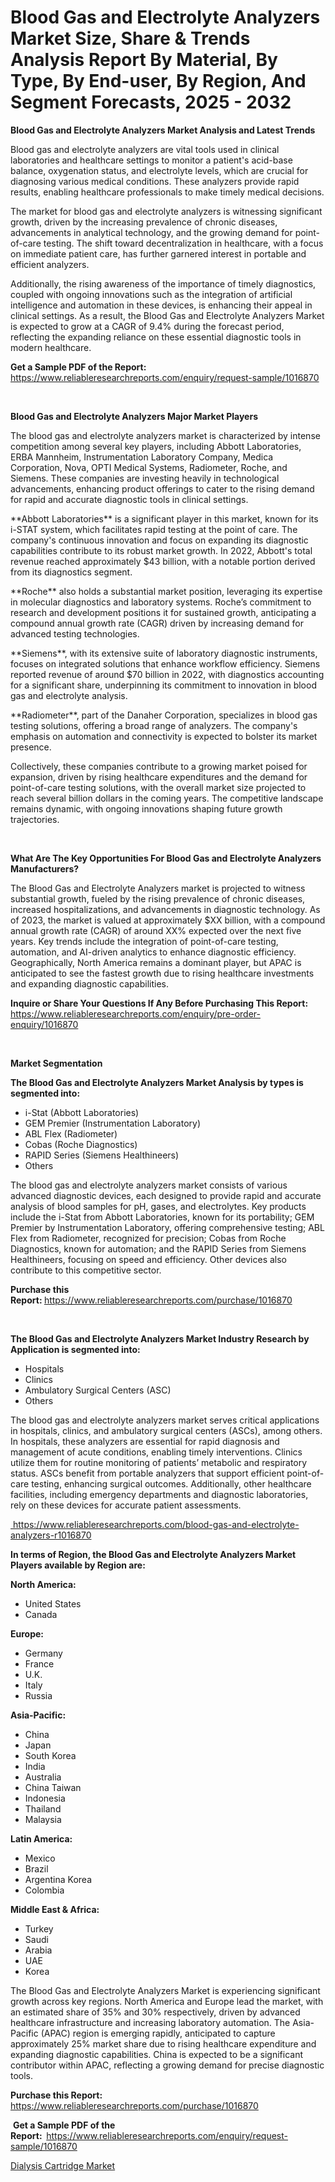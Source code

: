 <p><h1>Blood Gas and Electrolyte Analyzers Market Size, Share & Trends Analysis Report By Material, By Type, By End-user, By Region, And Segment Forecasts, 2025 - 2032</h1></p><p><strong>Blood Gas and Electrolyte Analyzers Market Analysis and Latest Trends</strong></p>
<p><p>Blood gas and electrolyte analyzers are vital tools used in clinical laboratories and healthcare settings to monitor a patient's acid-base balance, oxygenation status, and electrolyte levels, which are crucial for diagnosing various medical conditions. These analyzers provide rapid results, enabling healthcare professionals to make timely medical decisions.</p><p>The market for blood gas and electrolyte analyzers is witnessing significant growth, driven by the increasing prevalence of chronic diseases, advancements in analytical technology, and the growing demand for point-of-care testing. The shift toward decentralization in healthcare, with a focus on immediate patient care, has further garnered interest in portable and efficient analyzers. </p><p>Additionally, the rising awareness of the importance of timely diagnostics, coupled with ongoing innovations such as the integration of artificial intelligence and automation in these devices, is enhancing their appeal in clinical settings. As a result, the Blood Gas and Electrolyte Analyzers Market is expected to grow at a CAGR of 9.4% during the forecast period, reflecting the expanding reliance on these essential diagnostic tools in modern healthcare.</p></p>
<p><strong>Get a Sample PDF of the Report:&nbsp;</strong> <a href="https://www.reliableresearchreports.com/enquiry/request-sample/1016870?utm_campaign=2714&utm_medium=2&utm_source=Github&utm_content=ia&utm_term=03032025&utm_id=blood-gas-and-electrolyte-analyzers">https://www.reliableresearchreports.com/enquiry/request-sample/1016870</a></p>
<p>&nbsp;</p>
<p><strong>Blood Gas and Electrolyte Analyzers Major Market Players</strong></p>
<p><p>The blood gas and electrolyte analyzers market is characterized by intense competition among several key players, including Abbott Laboratories, ERBA Mannheim, Instrumentation Laboratory Company, Medica Corporation, Nova, OPTI Medical Systems, Radiometer, Roche, and Siemens. These companies are investing heavily in technological advancements, enhancing product offerings to cater to the rising demand for rapid and accurate diagnostic tools in clinical settings.</p><p>**Abbott Laboratories** is a significant player in this market, known for its i-STAT system, which facilitates rapid testing at the point of care. The company's continuous innovation and focus on expanding its diagnostic capabilities contribute to its robust market growth. In 2022, Abbott's total revenue reached approximately $43 billion, with a notable portion derived from its diagnostics segment.</p><p>**Roche** also holds a substantial market position, leveraging its expertise in molecular diagnostics and laboratory systems. Roche’s commitment to research and development positions it for sustained growth, anticipating a compound annual growth rate (CAGR) driven by increasing demand for advanced testing technologies. </p><p>**Siemens**, with its extensive suite of laboratory diagnostic instruments, focuses on integrated solutions that enhance workflow efficiency. Siemens reported revenue of around $70 billion in 2022, with diagnostics accounting for a significant share, underpinning its commitment to innovation in blood gas and electrolyte analysis.</p><p>**Radiometer**, part of the Danaher Corporation, specializes in blood gas testing solutions, offering a broad range of analyzers. The company's emphasis on automation and connectivity is expected to bolster its market presence.</p><p>Collectively, these companies contribute to a growing market poised for expansion, driven by rising healthcare expenditures and the demand for point-of-care testing solutions, with the overall market size projected to reach several billion dollars in the coming years. The competitive landscape remains dynamic, with ongoing innovations shaping future growth trajectories.</p></p>
<p>&nbsp;</p>
<p><strong>What Are The Key Opportunities For Blood Gas and Electrolyte Analyzers Manufacturers?</strong></p>
<p><p>The Blood Gas and Electrolyte Analyzers market is projected to witness substantial growth, fueled by the rising prevalence of chronic diseases, increased hospitalizations, and advancements in diagnostic technology. As of 2023, the market is valued at approximately $XX billion, with a compound annual growth rate (CAGR) of around XX% expected over the next five years. Key trends include the integration of point-of-care testing, automation, and AI-driven analytics to enhance diagnostic efficiency. Geographically, North America remains a dominant player, but APAC is anticipated to see the fastest growth due to rising healthcare investments and expanding diagnostic capabilities.</p></p>
<p><strong>Inquire or Share Your Questions If Any Before Purchasing This Report:</strong> <a href="https://www.reliableresearchreports.com/enquiry/pre-order-enquiry/1016870?utm_campaign=2714&utm_medium=2&utm_source=Github&utm_content=ia&utm_term=03032025&utm_id=blood-gas-and-electrolyte-analyzers">https://www.reliableresearchreports.com/enquiry/pre-order-enquiry/1016870</a></p>
<p>&nbsp;</p>
<p><strong>Market Segmentation</strong></p>
<p><strong>The Blood Gas and Electrolyte Analyzers Market Analysis by types is segmented into:</strong></p>
<p><ul><li>i-Stat (Abbott Laboratories)</li><li>GEM Premier (Instrumentation Laboratory)</li><li>ABL Flex (Radiometer)</li><li>Cobas (Roche Diagnostics)</li><li>RAPID Series (Siemens Healthineers)</li><li>Others</li></ul></p>
<p><p>The blood gas and electrolyte analyzers market consists of various advanced diagnostic devices, each designed to provide rapid and accurate analysis of blood samples for pH, gases, and electrolytes. Key products include the i-Stat from Abbott Laboratories, known for its portability; GEM Premier by Instrumentation Laboratory, offering comprehensive testing; ABL Flex from Radiometer, recognized for precision; Cobas from Roche Diagnostics, known for automation; and the RAPID Series from Siemens Healthineers, focusing on speed and efficiency. Other devices also contribute to this competitive sector.</p></p>
<p><strong>Purchase this Report:&nbsp;</strong><a href="https://www.reliableresearchreports.com/purchase/1016870?utm_campaign=2714&utm_medium=2&utm_source=Github&utm_content=ia&utm_term=03032025&utm_id=blood-gas-and-electrolyte-analyzers">https://www.reliableresearchreports.com/purchase/1016870</a></p>
<p>&nbsp;</p>
<p><strong>The Blood Gas and Electrolyte Analyzers Market Industry Research by Application is segmented into:</strong></p>
<p><ul><li>Hospitals</li><li>Clinics</li><li>Ambulatory Surgical Centers (ASC)</li><li>Others</li></ul></p>
<p><p>The blood gas and electrolyte analyzers market serves critical applications in hospitals, clinics, and ambulatory surgical centers (ASCs), among others. In hospitals, these analyzers are essential for rapid diagnosis and management of acute conditions, enabling timely interventions. Clinics utilize them for routine monitoring of patients’ metabolic and respiratory status. ASCs benefit from portable analyzers that support efficient point-of-care testing, enhancing surgical outcomes. Additionally, other healthcare facilities, including emergency departments and diagnostic laboratories, rely on these devices for accurate patient assessments.</p></p>
<p><a href="https://www.reliableresearchreports.com/blood-gas-and-electrolyte-analyzers-r1016870?utm_campaign=2714&utm_medium=2&utm_source=Github&utm_content=ia&utm_term=03032025&utm_id=blood-gas-and-electrolyte-analyzers">&nbsp;https://www.reliableresearchreports.com/blood-gas-and-electrolyte-analyzers-r1016870</a></p>
<p><strong>In terms of Region, the Blood Gas and Electrolyte Analyzers Market Players available by Region are:</strong></p>
<p>
    <p> <strong> North America: </strong>
        <ul>
            <li>United States</li>
            <li>Canada</li>
        </ul>
        </p> 
    <p> <strong> Europe: </strong>
        <ul>
            <li>Germany</li>
            <li>France</li>
            <li>U.K.</li>
            <li>Italy</li>
            <li>Russia</li>
        </ul>
        </p> 
    <p> <strong> Asia-Pacific: </strong>
        <ul>
            <li>China</li>
            <li>Japan</li>
            <li>South Korea</li>
            <li>India</li>
            <li>Australia</li>
            <li>China Taiwan</li>
            <li>Indonesia</li>
            <li>Thailand</li>
            <li>Malaysia</li>
        </ul>
        </p> 
    <p> <strong> Latin America: </strong>
        <ul>
            <li>Mexico</li>
            <li>Brazil</li>
            <li>Argentina Korea</li>
            <li>Colombia</li>
        </ul>
        </p> 
    <p> <strong> Middle East & Africa: </strong>
        <ul>
            <li>Turkey</li>
            <li>Saudi</li>
            <li>Arabia</li>
            <li>UAE</li>
            <li>Korea</li>
        </ul>
    </p>
    </p>
<p><p>The Blood Gas and Electrolyte Analyzers Market is experiencing significant growth across key regions. North America and Europe lead the market, with an estimated share of 35% and 30% respectively, driven by advanced healthcare infrastructure and increasing laboratory automation. The Asia-Pacific (APAC) region is emerging rapidly, anticipated to capture approximately 25% market share due to rising healthcare expenditure and expanding diagnostic capabilities. China is expected to be a significant contributor within APAC, reflecting a growing demand for precise diagnostic tools.</p></p>
<p><strong>Purchase this Report: </strong><a href="https://www.reliableresearchreports.com/purchase/1016870?utm_campaign=2714&utm_medium=2&utm_source=Github&utm_content=ia&utm_term=03032025&utm_id=blood-gas-and-electrolyte-analyzers">https://www.reliableresearchreports.com/purchase/1016870</a></p>
<p>&nbsp;<strong>Get a Sample PDF of the Report:&nbsp;&nbsp;</strong><a href="https://www.reliableresearchreports.com/enquiry/request-sample/1016870?utm_campaign=2714&utm_medium=2&utm_source=Github&utm_content=ia&utm_term=03032025&utm_id=blood-gas-and-electrolyte-analyzers">https://www.reliableresearchreports.com/enquiry/request-sample/1016870</a></p>
<p><strong></strong></p>
<p><p><a href="https://github.com/nabadeneme/Market-Research-Report-List-1/blob/main/dialysis-cartridge-market.md?utm_campaign=2714&utm_medium=2&utm_source=Github&utm_content=ia&utm_term=03032025&utm_id=blood-gas-and-electrolyte-analyzers">Dialysis Cartridge Market</a></p></p>